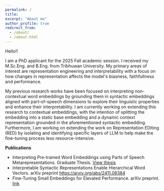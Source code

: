 ```yaml
---
permalink: /
title: 
excerpt: "About me"
author_profile: true
redirect_from: 
  - /about/
  - /about.html
---
```


Hello!!

I am a PhD applicant for the 2025 Fall academic session. I received my M.Sc.Eng. and B.Eng. from Tribhuwan University. My primary areas of interest are representation engineering and interpretability with a focus on how changes in representation affects the model's biasness, faithfullness and performance.

My previous research works have been focused on interpreting non-contextual word embeddings by grounding them in syntactic embeddings aligned with part-of-speech dimensions to explore their linguistic properties and enhance their interpretability. I am currently working on extending this research to contextual embeddings, with the intention of splitting the embedding into a static base embedding and a dynamic context representation grounded in the aforementioned syntactic embedding. Furthermore, I am working on extending the work on Representation EDiting (RED) by isolating and identifying specific layers of LLM to help make the fine-tuning process less resource-intensive.  


<b>Publications</b>
<ul>
  <li>Interpreting Pre-trained Word Embeddings using Parts of Speech Metarepresentations. <it>Graduate Thesis</it>. <a href="https://jarib047.github.io/files/biraj_silwal_thesis.pdf">View thesis</a></li>
  <li>Interpretable Syntactic Representations Enable Hierarchical Word Vectors. <it>arXiv preprint</it> <a href="https://arxiv.org/abs/2411.08384">https://arxiv.org/abs/2411.08384</a></li>
  <li>Fine-Tuning Small Embeddings for Elevated Performance. <it>arXiv preprint</it>. <a href="link">link</a></li>
</ul>

